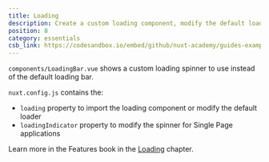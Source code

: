 ```yaml
---
title: Loading
description: Create a custom loading component, modify the default loader as well as the spinner for spas
position: 8
category: essentials
csb_link: https://codesandbox.io/embed/github/nuxt-academy/guides-examples/tree/master/03_features/08_loading
---
```


<example-intro></example-intro>

`components/LoadingBar.vue` shows a custom loading spinner to use instead of the default loading bar.

`nuxt.config.js` contains the:

- `loading` property to import the loading component or modify the default loader
- `loadingIndicator` property to modify the spinner for Single Page applications

<base-alert type="next">

Learn more in the Features book in the [Loading](/guides/features/loading) chapter.

</base-alert>

<code-sandbox :src="csb_link"></code-sandbox>
